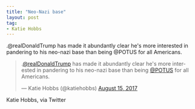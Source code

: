 ```yaml
---
title: "Neo-Nazi base"
layout: post
tag:
- Katie Hobbs
---
```


.@realDonaldTrump has made it abundantly clear he's more interested in pandering to his neo-nazi base than being @POTUS for all Americans.

<blockquote class="twitter-tweet"><p lang="en" dir="ltr">.<a href="https://twitter.com/realDonaldTrump?ref_src=twsrc%5Etfw">@realDonaldTrump</a> has made it abundantly clear he&#39;s more interested in pandering to his neo-nazi base than being <a href="https://twitter.com/POTUS?ref_src=twsrc%5Etfw">@POTUS</a> for all Americans.</p>&mdash; Katie Hobbs (@katiehobbs) <a href="https://twitter.com/katiehobbs/status/897591847014473729?ref_src=twsrc%5Etfw">August 15, 2017</a></blockquote> <script async src="https://platform.twitter.com/widgets.js" charset="utf-8"></script>

Katie Hobbs, via Twitter
